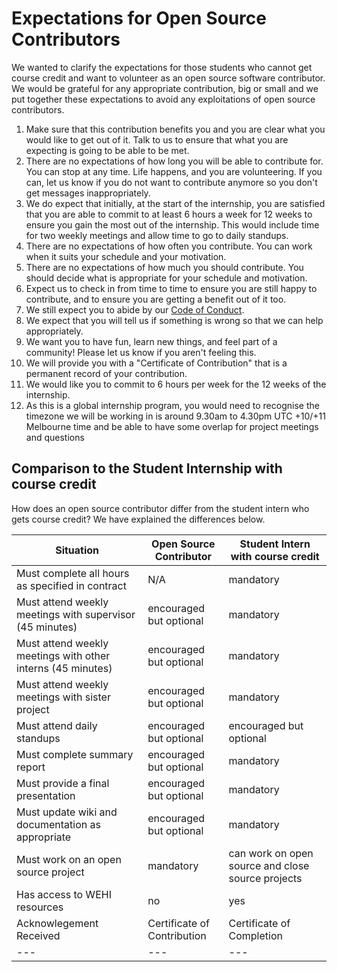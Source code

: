 # Expectations for Open Source Contributors

We wanted to clarify the expectations for those students who cannot get course credit and want to volunteer as an open source software contributor. We would be grateful for any appropriate contribution, big or small and we put together these expectations to avoid any exploitations of open source contributors.

1. Make sure that this contribution benefits you and you are clear what you would like to get out of it. Talk to us to ensure that what you are expecting is going to be able to be met. 
2. There are no expectations of how long you will be able to contribute for. You can stop at any time. Life happens, and you are volunteering. If you can, let us know if you do not want to contribute anymore so you don't get messages inappropriately.
3. We do expect that initially, at the start of the internship, you are satisfied that you are able to commit to at least 6 hours a week for 12 weeks to ensure you gain the most out of the internship. This would include time for two weekly meetings and allow time to go to daily standups.
4. There are no expectations of how often you contribute. You can work when it suits your schedule and your motivation.
5. There are no expectations of how much you should contribute. You should decide what is appropriate for your schedule and motivation.
6. Expect us to check in from time to time to ensure you are still happy to contribute, and to ensure you are getting a benefit out of it too.
7. We still expect you to abide by our [Code of Conduct](https://wehi-researchcomputing.github.io/code-of-conduct).
8. We expect that you will tell us if something is wrong so that we can help appropriately.
9. We want you to have fun, learn new things, and feel part of a community! Please let us know if you aren't feeling this.
10. We will provide you with a "Certificate of Contribution" that is a permanent record of your contribution.
11. We would like you to commit to 6 hours per week for the 12 weeks of the internship.
12. As this is a global internship program, you would need to recognise the timezone we will be working in is around 9.30am to 4.30pm UTC +10/+11 Melbourne time and be able to have some overlap for project meetings and questions

## Comparison to the Student Internship with course credit

How does an open source contributor differ from the student intern who gets course credit? We have explained the differences below. 

| Situation | Open Source Contributor | Student Intern with course credit |
| --- | --- | --- |
| Must complete all hours as specified in contract | N/A | mandatory |
| Must attend weekly meetings with supervisor (45 minutes) | encouraged but optional | mandatory |
| Must attend weekly meetings with other interns (45 minutes) | encouraged but optional | mandatory |
| Must attend weekly meetings with sister project | encouraged but optional | mandatory |
| Must attend daily standups | encouraged but optional | encouraged but optional |
| Must complete summary report | encouraged but optional | mandatory |
| Must provide a final presentation | encouraged but optional | mandatory |
| Must update wiki and documentation as appropriate | encouraged but optional | mandatory |
| Must work on an open source project | mandatory | can work on open source and close source projects |
| Has access to WEHI resources | no | yes |
| Acknowlegement Received | Certificate of Contribution | Certificate of Completion |
| --- | --- | --- |


